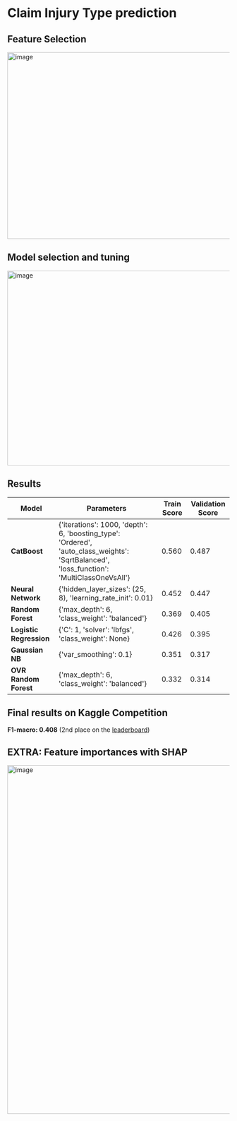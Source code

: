 # Claim Injury Type prediction 


## Feature Selection 

<img width="1181" height="423" alt="image" src="https://github.com/user-attachments/assets/167f98f8-ddab-46b4-bec3-cde2278412e4" />

## Model selection and tuning

<img width="1181" height="441" alt="image" src="https://github.com/user-attachments/assets/629a71e3-c857-4a99-8b8b-f599bf38d967" />


## Results 
| Model                        | Parameters                                                                                                                                    | Train Score | Validation Score |
| ---------------------------- | --------------------------------------------------------------------------------------------------------------------------------------------- | ----------- | ---------------- |
| **CatBoost**                 | {'iterations': 1000, 'depth': 6, 'boosting\_type': 'Ordered', 'auto\_class\_weights': 'SqrtBalanced', 'loss\_function': 'MultiClassOneVsAll'} | 0.560       | 0.487            |
| **Neural Network**           | {'hidden\_layer\_sizes': (25, 8), 'learning\_rate\_init': 0.01}                                                                               | 0.452       | 0.447            |
| **Random Forest**            | {'max\_depth': 6, 'class\_weight': 'balanced'}                                                                                                | 0.369       | 0.405            |
| **Logistic Regression**      | {'C': 1, 'solver': 'lbfgs', 'class\_weight': None}                                                                                            | 0.426       | 0.395            |
| **Gaussian NB**              | {'var\_smoothing': 0.1}                                                                                                                       | 0.351       | 0.317            |
| **OVR Random Forest**        | {'max\_depth': 6, 'class\_weight': 'balanced'}                                                                                                | 0.332       | 0.314            |



## Final results on Kaggle Competition

**F1-macro: 0.408** (2nd place on the [leaderboard](https://www.kaggle.com/competitions/to-grant-or-not-to-grant/leaderboard))

## EXTRA: Feature importances with SHAP 

<img width="958" height="790" alt="image" src="https://github.com/user-attachments/assets/9618c66f-3649-4200-a551-54b1689ec88a" />
